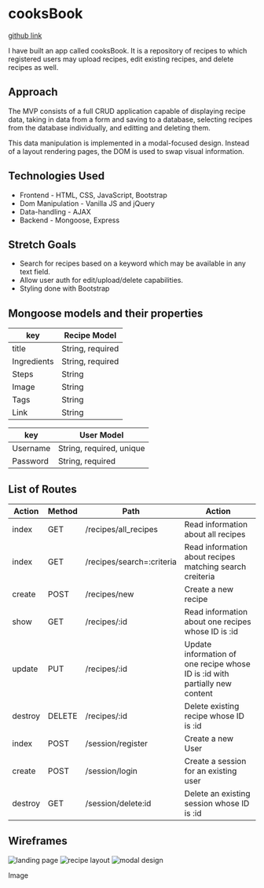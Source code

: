 # cooksBook

[github link](https://github.com/garrigoose/cooksBook)

I have built an app called cooksBook. It is a repository of recipes to which registered users may upload recipes, edit existing recipes, and delete recipes as well.

## Approach

The MVP consists of a full CRUD application capable of displaying recipe data, taking in data from a form and saving to a database, selecting recipes from the database individually, and editting and deleting them.

This data manipulation is implemented in a modal-focused design. Instead of a layout rendering pages, the DOM is used to swap visual information.

## Technologies Used

- Frontend - HTML, CSS, JavaScript, Bootstrap
- Dom Manipulation - Vanilla JS and jQuery
- Data-handling - AJAX
- Backend - Mongoose, Express

## Stretch Goals

- Search for recipes based on a keyword which may be available in any text field.
- Allow user auth for edit/upload/delete capabilities.
- Styling done with Bootstrap

## Mongoose models and their properties

| key         | Recipe Model     |
| ----------- | ---------------- |
| title       | String, required |
| Ingredients | String, required |
| Steps       | String           |
| Image       | String           |
| Tags        | String           |
| Link        | String           |

| key      | User Model               |
| -------- | ------------------------ |
| Username | String, required, unique |
| Password | String, required         |

## List of Routes

| Action  | Method | Path                      | Action                                                                      |
| ------- | ------ | ------------------------- | --------------------------------------------------------------------------- |
| index   | GET    | /recipes/all_recipes      | Read information about all recipes                                          |
| index   | GET    | /recipes/search=:criteria | Read information about recipes matching search creiteria                    |
| create  | POST   | /recipes/new              | Create a new recipe                                                         |
| show    | GET    | /recipes/:id              | Read information about one recipes whose ID is :id                          |
| update  | PUT    | /recipes/:id              | Update information of one recipe whose ID is :id with partially new content |
| destroy | DELETE | /recipes/:id              | Delete existing recipe whose ID is :id                                      |
| index   | POST   | /session/register         | Create a new User                                                           |
| create  | POST   | /session/login            | Create a session for an existing user                                       |
| destroy | GET    | /session/delete:id        | Delete an existing session whose ID is :id                                  |

## Wireframes

![landing page](https://media.git.generalassemb.ly/user/38981/files/17d8d180-6358-11ec-9ca0-b67e97aac2eb)
![recipe layout](https://media.git.generalassemb.ly/user/38981/files/18716800-6358-11ec-9471-4a39a2df14f4)
![modal design](https://media.git.generalassemb.ly/user/38981/files/1909fe80-6358-11ec-8068-c5015f037fbf)

Image
